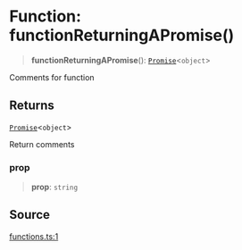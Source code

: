# Function: functionReturningAPromise()

> **functionReturningAPromise**(): [`Promise`](https://developer.mozilla.org/en-US/docs/Web/JavaScript/Reference/Global_Objects/Promise)\<`object`\>

Comments for function

## Returns

[`Promise`](https://developer.mozilla.org/en-US/docs/Web/JavaScript/Reference/Global_Objects/Promise)\<`object`\>

Return comments

### prop

> **prop**: `string`

## Source

[functions.ts:1](http://source-url)
